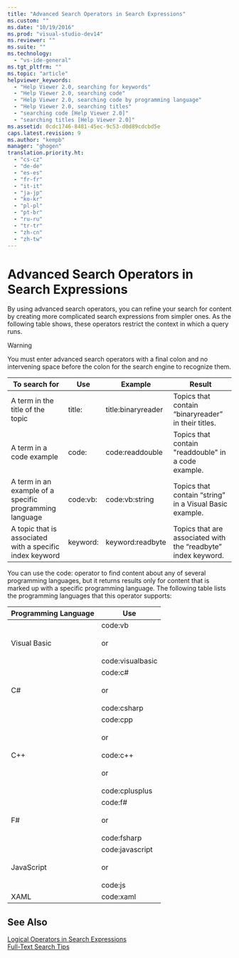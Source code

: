 ```yaml
---
title: "Advanced Search Operators in Search Expressions"
ms.custom: ""
ms.date: "10/19/2016"
ms.prod: "visual-studio-dev14"
ms.reviewer: ""
ms.suite: ""
ms.technology: 
  - "vs-ide-general"
ms.tgt_pltfrm: ""
ms.topic: "article"
helpviewer_keywords: 
  - "Help Viewer 2.0, searching for keywords"
  - "Help Viewer 2.0, searching code"
  - "Help Viewer 2.0, searching code by programming language"
  - "Help Viewer 2.0, searching titles"
  - "searching code [Help Viewer 2.0]"
  - "searching titles [Help Viewer 2.0]"
ms.assetid: 0cdc1746-8481-45ec-9c53-d0d89cdcbd5e
caps.latest.revision: 9
ms.author: "kempb"
manager: "ghogen"
translation.priority.ht: 
  - "cs-cz"
  - "de-de"
  - "es-es"
  - "fr-fr"
  - "it-it"
  - "ja-jp"
  - "ko-kr"
  - "pl-pl"
  - "pt-br"
  - "ru-ru"
  - "tr-tr"
  - "zh-cn"
  - "zh-tw"
---
```

# Advanced Search Operators in Search Expressions
By using advanced search operators, you can refine your search for content by creating more complicated search expressions from simpler ones. As the following table shows, these operators restrict the context in which a query runs.  
  
> [!WARNING]
>  You must enter advanced search operators with a final colon and no intervening space before the colon for the search engine to recognize them.  
  
|To search for|Use|Example|Result|  
|-------------------|---------|-------------|------------|  
|A term in the title of the topic|title:|title:binaryreader|Topics that contain “binaryreader” in their titles.|  
|A term in a code example|code:|code:readdouble|Topics that contain "readdouble" in a code example.|  
|A term in an example of a specific programming language|code:vb:|code:vb:string|Topics that contain “string” in a Visual Basic example.|  
|A topic that is associated with a specific index keyword|keyword:|keyword:readbyte|Topics that are associated with the “readbyte” index keyword.|  
  
 You can use the code: operator to find content about any of several programming languages, but it returns results only for content that is marked up with a specific programming language. The following table lists the programming languages that this operator supports:  
  
|Programming Language|Use|  
|--------------------------|---------|  
|Visual Basic|code:vb<br /><br /> or<br /><br /> code:visualbasic|  
|C#|code:c#<br /><br /> or<br /><br /> code:csharp|  
|C++|code:cpp<br /><br /> or<br /><br /> code:c++<br /><br /> or<br /><br /> code:cplusplus|  
|F#|code:f#<br /><br /> or<br /><br /> code:fsharp|  
|JavaScript|code:javascript<br /><br /> or<br /><br /> code:js|  
|XAML|code:xaml|  
  
## See Also  
 [Logical Operators in Search Expressions](../ide/logical-operators-in-search-expressions.md)   
 [Full-Text Search Tips](../ide/full-text-search-tips.md)